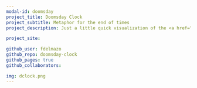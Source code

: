 ```yaml
---
modal-id: doomsday
project_title: Doomsday Clock
project_subtitle: Metaphor for the end of times
project_description: Just a little quick visualization of the <a href="https://thebulletin.org/doomsday-clock/" target="_blank">Doomsday Clock</a> up to 2020.

project_site:

github_user: fdelmazo
github_repo: doomsday-clock
github_pages: true
github_collaborators:

img: dclock.png
---
```

